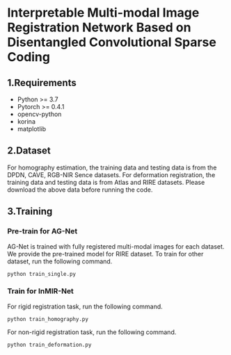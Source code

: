 # Interpretable Multi-modal Image Registration Network Based on Disentangled Convolutional Sparse Coding

## 1.Requirements
- Python >= 3.7
- Pytorch >= 0.4.1
- opencv-python
- korina
- matplotlib

## 2.Dataset
For homography estimation, the training data and testing data is from the DPDN, CAVE, RGB-NIR Sence datasets. For deformation registration, the training data and testing data is from Atlas and RIRE datasets. Please download the above data before running the code.

## 3.Training
### Pre-train for AG-Net
AG-Net is trained with fully registered multi-modal images for each dataset. We provide the pre-trained model for RIRE dataset. To train for other dataset, run the following command.
```
python train_single.py
```
### Train for InMIR-Net
For rigid registration task, run the following command.
```
python train_homography.py
```

For non-rigid registration task, run the following command.
```
python train_deformation.py
```
